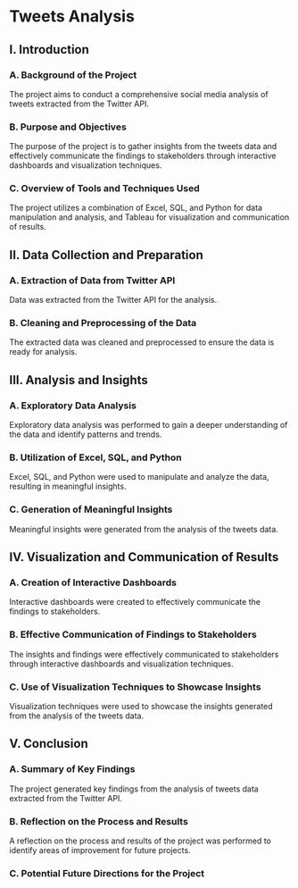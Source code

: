 # Tweets Analysis

## I. Introduction

### A. Background of the Project
The project aims to conduct a comprehensive social media analysis of tweets extracted from the Twitter API. 

### B. Purpose and Objectives
The purpose of the project is to gather insights from the tweets data and effectively communicate the findings to stakeholders through interactive dashboards and visualization techniques. 

### C. Overview of Tools and Techniques Used
The project utilizes a combination of Excel, SQL, and Python for data manipulation and analysis, and Tableau for visualization and communication of results. 

## II. Data Collection and Preparation

### A. Extraction of Data from Twitter API
Data was extracted from the Twitter API for the analysis. 

### B. Cleaning and Preprocessing of the Data
The extracted data was cleaned and preprocessed to ensure the data is ready for analysis. 

## III. Analysis and Insights

### A. Exploratory Data Analysis
Exploratory data analysis was performed to gain a deeper understanding of the data and identify patterns and trends. 

### B. Utilization of Excel, SQL, and Python
Excel, SQL, and Python were used to manipulate and analyze the data, resulting in meaningful insights. 

### C. Generation of Meaningful Insights
Meaningful insights were generated from the analysis of the tweets data. 

## IV. Visualization and Communication of Results

### A. Creation of Interactive Dashboards
Interactive dashboards were created to effectively communicate the findings to stakeholders. 

### B. Effective Communication of Findings to Stakeholders
The insights and findings were effectively communicated to stakeholders through interactive dashboards and visualization techniques. 

### C. Use of Visualization Techniques to Showcase Insights
Visualization techniques were used to showcase the insights generated from the analysis of the tweets data. 

## V. Conclusion

### A. Summary of Key Findings
The project generated key findings from the analysis of tweets data extracted from the Twitter API. 

### B. Reflection on the Process and Results
A reflection on the process and results of the project was performed to identify areas of improvement for future projects. 

### C. Potential Future Directions for the Project

